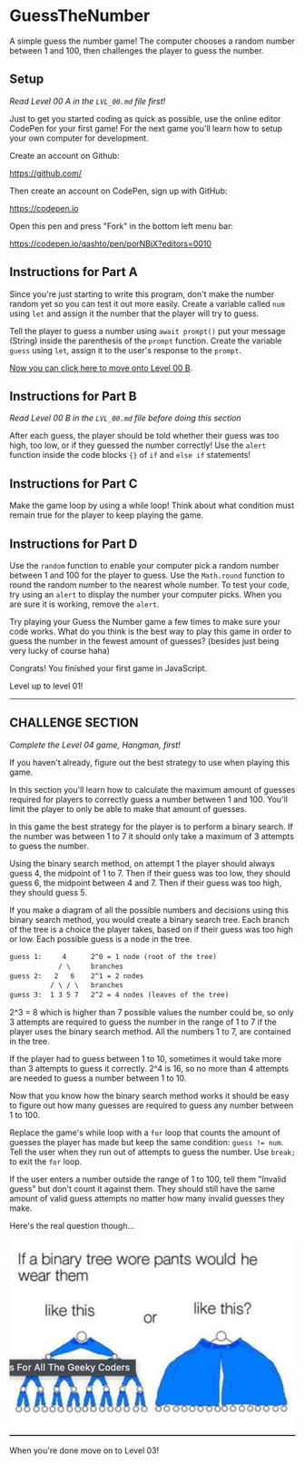 # GuessTheNumber

A simple guess the number game! The computer chooses a random number between 1 and 100, then challenges the player to guess the number.

## Setup

_Read Level 00 A in the `LVL_00.md` file first!_

Just to get you started coding as quick as possible, use the online editor CodePen for your first game! For the next game you'll learn how to setup your own computer for development.

Create an account on Github:

<https://github.com/>

Then create an account on CodePen, sign up with GitHub:

<https://codepen.io>

Open this pen and press "Fork" in the bottom left menu bar:

<https://codepen.io/qashto/pen/porNBjX?editors=0010>

## Instructions for Part A

Since you're just starting to write this program, don't make the number random yet so you can test it out more easily. Create a variable called `num` using `let` and assign it the number that the player will try to guess.

Tell the player to guess a number using `await prompt()` put your message (String) inside the parenthesis of the `prompt` function. Create the variable `guess` using `let`, assign it to the user's response to the `prompt`.

[Now you can click here to move onto Level 00 B](https://github.com/quinton-ashley/IntroToJS/LVL_00/LVL_00.md#level-00-b).

## Instructions for Part B

_Read Level 00 B in the `LVL_00.md` file before doing this section_

After each guess, the player should be told whether their guess was too high, too low, or if they guessed the number correctly! Use the `alert` function inside the code blocks `{}` of `if` and `else if` statements!

## Instructions for Part C

Make the game loop by using a while loop! Think about what condition must remain true for the player to keep playing the game.

## Instructions for Part D

Use the `random` function to enable your computer pick a random number between 1 and 100 for the player to guess. Use the `Math.round` function to round the random number to the nearest whole number. To test your code, try using an `alert` to display the number your computer picks. When you are sure it is working, remove the `alert`.

Try playing your Guess the Number game a few times to make sure your code works. What do you think is the best way to play this game in order to guess the number in the fewest amount of guesses? (besides just being very lucky of course haha)

Congrats! You finished your first game in JavaScript.

Level up to level 01!

---

## CHALLENGE SECTION

_Complete the Level 04 game, Hangman, first!_

If you haven't already, figure out the best strategy to use when playing this game.

In this section you'll learn how to calculate the maximum amount of guesses required for players to correctly guess a number between 1 and 100. You'll limit the player to only be able to make that amount of guesses.

In this game the best strategy for the player is to perform a binary search. If the number was between 1 to 7 it should only take a maximum of 3 attempts to guess the number.

Using the binary search method, on attempt 1 the player should always guess 4, the midpoint of 1 to 7. Then if their guess was too low, they should guess 6, the midpoint between 4 and 7. Then if their guess was too high, they should guess 5.

If you make a diagram of all the possible numbers and decisions using this binary search method, you would create a binary search tree. Each branch of the tree is a choice the player takes, based on if their guess was too high or low. Each possible guess is a node in the tree.

```txt
guess 1:     4      2^0 = 1 node (root of the tree)
            / \     branches
guess 2:   2   6    2^1 = 2 nodes
          / \ / \   branches
guess 3:  1 3 5 7   2^2 = 4 nodes (leaves of the tree)
```

2^3 = 8 which is higher than 7 possible values the number could be, so only 3 attempts are required to guess the number in the range of 1 to 7 if the player uses the binary search method. All the numbers 1 to 7, are contained in the tree.

If the player had to guess between 1 to 10, sometimes it would take more than 3 attempts to guess it correctly. 2^4 is 16, so no more than 4 attempts are needed to guess a number between 1 to 10.

Now that you know how the binary search method works it should be easy to figure out how many guesses are required to guess any number between 1 to 100.

Replace the game's while loop with a `for` loop that counts the amount of guesses the player has made but keep the same condition: `guess != num`. Tell the user when they run out of attempts to guess the number. Use `break;` to exit the `for` loop.

If the user enters a number outside the range of 1 to 100, tell them "Invalid guess" but don't count it against them. They should still have the same amount of valid guess attempts no matter how many invalid guesses they make.

Here's the real question though...

![](../src/memes/00_3.png)

When you're done move on to Level 03!
